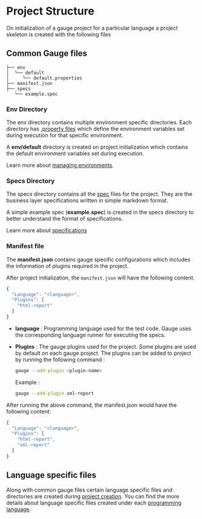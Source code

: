 # Project Structure

On initialization of a gauge project for a particular language a project skeleton is created with the following files

## Common Gauge files

```
├── env
│  └── default
│     └── default.properties
├── manifest.json
├── specs
   └── example.spec
```

### Env Directory
The env directory contains multiple environment specific directories. Each directory has  [.property files](https://en.wikipedia.org/wiki/.properties) which define the environment variables set during execution for that specific environment.

A **env/default** directory is created on project initialization which contains the default environment variables set during execution.

Learn more about [managing environments](../managing_environments/README.md).

### Specs Directory

The specs directory contains all the [spec](../specifications/README.md) files for the project. They are the business layer specifications written in simple markdown format.

A simple example spec (**example.spec**)  is created in the specs directory to better understand the format of specifications.

Learn more about [specifications](../specifications/README.md)

### Manifest file
The **manifest.json** contains gauge specific configurations which includes the information of plugins required in the project.

After project initialization, the `manifest.json` will have the following content.

```js
{
  "Language": "<language>",
  "Plugins": [
    "html-report"
  ]
}
```

* **language** : Programming language used for the test code. Gauge uses the corresponding language runner for executing the specs.

* **Plugins** : The gauge plugins used for the project. Some plugins are used by default on each gauge project. The plugins can be added to project by running the following command :

    ```sh
    gauge --add-plugin <plugin-name>

    ```

    Example :

    ```sh
    gauge --add-plugin xml-report
    ```


After running the above command, the manifest.json would have the following content:

```js
{
  "Language": "<language>",
  "Plugins": [
    "html-report",
    "xml-report"
  ]
}
```

## Language specific files

Along with common gauge files certain language specific files and directories are created during [project creation](creating_a_gauge_project.md). You can find the more details about language specific files created under each [programming language](../test_code/step_implementations.md).
